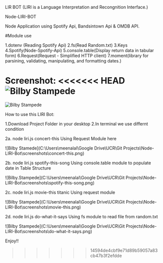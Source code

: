 LIR BOT (LIRI is a Language Interpretation and Recongnition Interface.)

Node-LIRI-BOT

Node Application using Spotify Api, Bandsintown Api & OMDB API.

#Module use

  1.dotenv (Reading Spotify Api)
  2.fs(Read Random.txt)
  3.Keys
  4.Spotify(Node-Spotify-Api)
  5.console.table(Display return data in tabular form)
  6.Request(Request - Simplified HTTP client)
  7.moment(library for parsining, validating, manipulating, and formatting dates.)
  
Screenshot:
<<<<<<< HEAD
![Bilby Stampede](http://example.com/images/logo.png)
=======
![Bilby Stampede](screenshots.png)

How to use this LIRI Bot:

  1.Download Project Folder in your desktop
  2.In terminal we use differnt condition

2a. node liri.js concert-this Using Request Module here

![Bilby Stamede](C:\Users\meenalal\Google Drive\UCR\Git Projects\Node-LIRI-Bot\screenshots\concert-this.png)

2b. node liri.js spotify-this-song Using console.table module to populate date in Table Structure 

![Bilby.Stampede](C:\Users\meenalal\Google Drive\UCR\Git Projects\Node-LIRI-Bot\screenshots\spotify-this-song.png)

2c. node liri.js movie-this titanic Using request module 

![Bilby Stampede](C:\Users\meenalal\Google Drive\UCR\Git Projects\Node-LIRI-Bot\screenshots\movie-this.png)

2d. node liri.js do-what-it-says Using fs module to read file from random.txt 

![Bilby Stampede](C:\Users\meenalal\Google Drive\UCR\Git Projects\Node-LIRI-Bot\screenshots\do-what-it-says.png)

Enjoy!!


>>>>>>> 14594de4cbf9e71d89b59057a83cb47b3f2efdde



